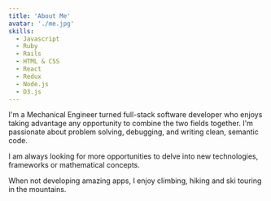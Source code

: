 ```yaml
---
title: 'About Me'
avatar: './me.jpg'
skills:
  - Javascript
  - Ruby
  - Rails
  - HTML & CSS
  - React
  - Redux
  - Node.js
  - D3.js
---
```


I'm a Mechanical Engineer turned full-stack software developer who enjoys taking advantage any opportunity to combine the two fields together. I'm passionate about problem solving, debugging, and writing clean, semantic code.

I am always looking for more opportunities to delve into new technologies, frameworks or mathematical concepts.

When not developing amazing apps, I enjoy climbing, hiking and ski touring in the mountains.

